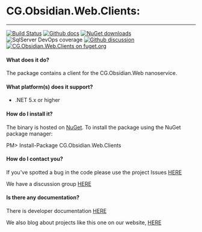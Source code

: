 # CG.Obsidian.Web.Clients: 
---
[![Build Status](https://dev.azure.com/codegator/CG.Obsidian.Web.Clients/_apis/build/status/CodeGator.CG.Obsidian.Web.Clients?branchName=main)](https://dev.azure.com/codegator/CG.Obsidian.Web.Clients/_build/latest?definitionId=59&branchName=main)
[![Github docs](https://img.shields.io/static/v1?label=Documentation&message=online&color=blue)](https://codegator.github.io/CG.Obsidian.Web.Clients/)
[![NuGet downloads](https://img.shields.io/nuget/dt/CG.Obsidian.Web.Clients.svg?style=flat)](https://nuget.org/packages/CG.Obsidian.Web.Clients)
![SqlServer DevOps coverage](https://img.shields.io/azure-devops/coverage/codegator/CG.Obsidian.Web.Clients/59)
[![Github discussion](https://img.shields.io/badge/Discussion-online-blue)](https://github.com/CodeGator/CG.Obsidian.Web.Clients/discussions)
[![CG.Obsidian.Web.Clients on fuget.org](https://www.fuget.org/packages/CGObsidian.Web.Clients/badge.svg)](https://www.fuget.org/packages/CG.Obsidian.Web.Clients)

#### What does it do?
The package contains a client for the CG.Obsidian.Web nanoservice.

#### What platform(s) does it support?
* .NET 5.x or higher

#### How do I install it?
The binary is hosted on [NuGet](https://www.nuget.org/packages/CG.Obsidian.Web.Clients/). To install the package using the NuGet package manager:

PM> Install-Package CG.Obsidian.Web.Clients

#### How do I contact you?
If you've spotted a bug in the code please use the project Issues [HERE](https://github.com/CodeGator/CG.Obsidian.Web.Clients/issues)

We have a discussion group [HERE](https://github.com/CodeGator/CG.Obsidian.Web.Clients/discussions)

#### Is there any documentation?
There is developer documentation [HERE](https://codegator.github.io/CG.Obsidian.Web.Clients/)

We also blog about projects like this one on our website, [HERE](http://www.codegator.com)